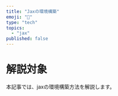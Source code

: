 ```yaml
---
title: "Jaxの環境構築"
emoji: "📘"
type: "tech"
topics:
  - "jax"
published: false
---
```


# 解説対象

本記事では、jaxの環境構築方法を解説します。

